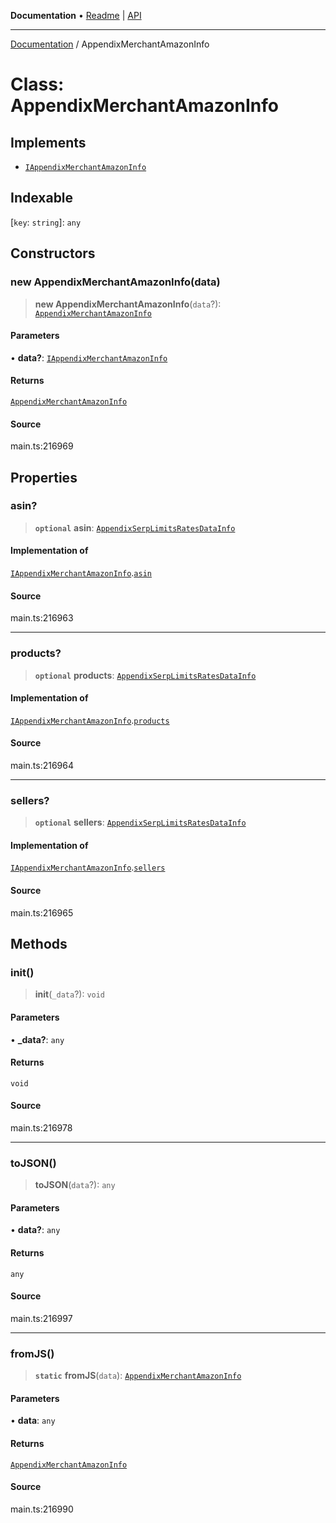 **Documentation** • [Readme](../README.md) \| [API](../globals.md)

***

[Documentation](../README.md) / AppendixMerchantAmazonInfo

# Class: AppendixMerchantAmazonInfo

## Implements

- [`IAppendixMerchantAmazonInfo`](../interfaces/IAppendixMerchantAmazonInfo.md)

## Indexable

 \[`key`: `string`\]: `any`

## Constructors

### new AppendixMerchantAmazonInfo(data)

> **new AppendixMerchantAmazonInfo**(`data`?): [`AppendixMerchantAmazonInfo`](AppendixMerchantAmazonInfo.md)

#### Parameters

• **data?**: [`IAppendixMerchantAmazonInfo`](../interfaces/IAppendixMerchantAmazonInfo.md)

#### Returns

[`AppendixMerchantAmazonInfo`](AppendixMerchantAmazonInfo.md)

#### Source

main.ts:216969

## Properties

### asin?

> **`optional`** **asin**: [`AppendixSerpLimitsRatesDataInfo`](AppendixSerpLimitsRatesDataInfo.md)

#### Implementation of

[`IAppendixMerchantAmazonInfo`](../interfaces/IAppendixMerchantAmazonInfo.md).[`asin`](../interfaces/IAppendixMerchantAmazonInfo.md#asin)

#### Source

main.ts:216963

***

### products?

> **`optional`** **products**: [`AppendixSerpLimitsRatesDataInfo`](AppendixSerpLimitsRatesDataInfo.md)

#### Implementation of

[`IAppendixMerchantAmazonInfo`](../interfaces/IAppendixMerchantAmazonInfo.md).[`products`](../interfaces/IAppendixMerchantAmazonInfo.md#products)

#### Source

main.ts:216964

***

### sellers?

> **`optional`** **sellers**: [`AppendixSerpLimitsRatesDataInfo`](AppendixSerpLimitsRatesDataInfo.md)

#### Implementation of

[`IAppendixMerchantAmazonInfo`](../interfaces/IAppendixMerchantAmazonInfo.md).[`sellers`](../interfaces/IAppendixMerchantAmazonInfo.md#sellers)

#### Source

main.ts:216965

## Methods

### init()

> **init**(`_data`?): `void`

#### Parameters

• **\_data?**: `any`

#### Returns

`void`

#### Source

main.ts:216978

***

### toJSON()

> **toJSON**(`data`?): `any`

#### Parameters

• **data?**: `any`

#### Returns

`any`

#### Source

main.ts:216997

***

### fromJS()

> **`static`** **fromJS**(`data`): [`AppendixMerchantAmazonInfo`](AppendixMerchantAmazonInfo.md)

#### Parameters

• **data**: `any`

#### Returns

[`AppendixMerchantAmazonInfo`](AppendixMerchantAmazonInfo.md)

#### Source

main.ts:216990
